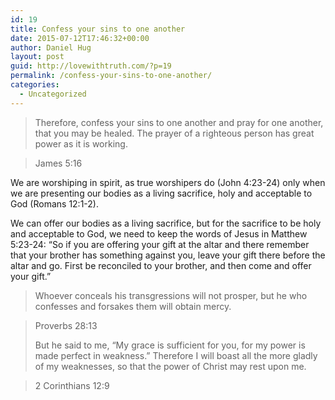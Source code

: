 ```yaml
---
id: 19
title: Confess your sins to one another
date: 2015-07-12T17:46:32+00:00
author: Daniel Hug
layout: post
guid: http://lovewithtruth.com/?p=19
permalink: /confess-your-sins-to-one-another/
categories:
  - Uncategorized
---
```

> Therefore, confess your sins to one another and pray for one another, that you may be healed. The prayer of a righteous person has great power as it is working.
    
> James 5:16 

We are worshiping in spirit, as true worshipers do (John 4:23-24) only when we are presenting our bodies as a living sacrifice, holy and acceptable to God (Romans 12:1-2).

We can offer our bodies as a living sacrifice, but for the sacrifice to be holy and acceptable to God, we need to keep the words of Jesus in Matthew 5:23-24: &#8220;So if you are offering your gift at the altar and there remember that your brother has something against you, leave your gift there before the altar and go. First be reconciled to your brother, and then come and offer your gift.&#8221;

> Whoever conceals his transgressions will not prosper, but he who confesses and forsakes them will obtain mercy.
    
> Proverbs 28:13
> 
> But he said to me, “My grace is sufficient for you, for my power is made perfect in weakness.” Therefore I will boast all the more gladly of my weaknesses, so that the power of Christ may rest upon me.
    
> 2 Corinthians 12:9
